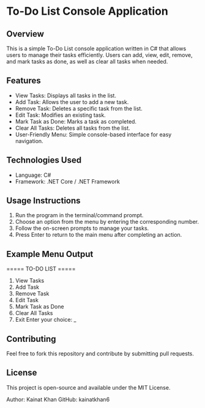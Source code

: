 # To-Do List Console Application

## Overview
This is a simple To-Do List console application written in C# that allows users to manage their tasks efficiently. Users can add, view, edit, remove, and mark tasks as done, as well as clear all tasks when needed.

## Features
- View Tasks: Displays all tasks in the list.
- Add Task: Allows the user to add a new task.
- Remove Task: Deletes a specific task from the list.
- Edit Task: Modifies an existing task.
- Mark Task as Done: Marks a task as completed.
- Clear All Tasks: Deletes all tasks from the list.
- User-Friendly Menu: Simple console-based interface for easy navigation.

## Technologies Used
- Language: C#
- Framework: .NET Core / .NET Framework

## Usage Instructions
1. Run the program in the terminal/command prompt.
2. Choose an option from the menu by entering the corresponding number.
3. Follow the on-screen prompts to manage your tasks.
4. Press Enter to return to the main menu after completing an action.

## Example Menu Output
===== TO-DO LIST =====
1. View Tasks
2. Add Task
3. Remove Task
4. Edit Task
5. Mark Task as Done
6. Clear All Tasks
7. Exit
Enter your choice: _

## Contributing
Feel free to fork this repository and contribute by submitting pull requests.

## License
This project is open-source and available under the MIT License.

Author: Kainat Khan
GitHub: kainatkhan6

